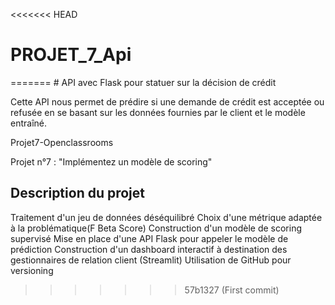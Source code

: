 <<<<<<< HEAD
# PROJET_7_Api
=======
﻿# API avec Flask pour statuer sur la décision de crédit

Cette API nous permet de prédire si une demande de crédit est acceptée ou refusée en se basant sur les données  fournies par le client et le modèle entraîné.


Projet7-Openclassrooms

Projet n°7 : "Implémentez un modèle de scoring"


## Description du projet

Traitement d'un jeu de données déséquilibré 
Choix d'une métrique adaptée à la problématique(F Beta Score)
Construction d'un modèle de scoring supervisé
Mise en place d'une API Flask pour appeler le modèle de prédiction
Construction d'un dashboard interactif à destination des gestionnaires de relation client (Streamlit)
Utilisation de GitHub pour versioning

>>>>>>> 57b1327 (First commit)
